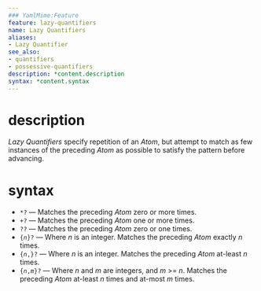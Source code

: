 ```yaml
---
### YamlMime:Feature
feature: lazy-quantifiers
name: Lazy Quantifiers
aliases:
- Lazy Quantifier
see_also:
- quantifiers
- possessive-quantifiers
description: *content.description
syntax: *content.syntax
---
```

# description
<dfn>Lazy Quantifiers</dfn> specify repetition of an *Atom*, but attempt to match as few instances of the preceding *Atom* as possible to satisfy the pattern before advancing.

# syntax
- `*?` &mdash; Matches the preceding *Atom* zero or more times.
- `+?` &mdash; Matches the preceding *Atom* one or more times.
- `??` &mdash; Matches the preceding *Atom* zero or one times.
- <code>{<em>n</em>}?</code> &mdash; Where *n* is an integer. Matches the preceding *Atom* exactly *n* times.
- <code>{<em>n</em>,}?</code> &mdash; Where *n* is an integer. Matches the preceding *Atom* at-least *n* times.
- <code>{<em>n</em>,<em>m</em>}?</code> &mdash; Where *n* and *m* are integers, and *m* >= *n*. Matches the preceding *Atom* at-least *n* times and at-most *m* times.
